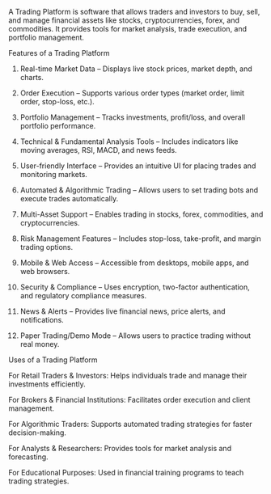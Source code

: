A Trading Platform is software that allows traders and investors to buy, sell, and manage financial assets like stocks, cryptocurrencies, forex, and commodities. It provides tools for market analysis, trade execution, and portfolio management.

Features of a Trading Platform

1. Real-time Market Data – Displays live stock prices, market depth, and charts.


2. Order Execution – Supports various order types (market order, limit order, stop-loss, etc.).


3. Portfolio Management – Tracks investments, profit/loss, and overall portfolio performance.


4. Technical & Fundamental Analysis Tools – Includes indicators like moving averages, RSI, MACD, and news feeds.


5. User-friendly Interface – Provides an intuitive UI for placing trades and monitoring markets.


6. Automated & Algorithmic Trading – Allows users to set trading bots and execute trades automatically.


7. Multi-Asset Support – Enables trading in stocks, forex, commodities, and cryptocurrencies.


8. Risk Management Features – Includes stop-loss, take-profit, and margin trading options.


9. Mobile & Web Access – Accessible from desktops, mobile apps, and web browsers.


10. Security & Compliance – Uses encryption, two-factor authentication, and regulatory compliance measures.


11. News & Alerts – Provides live financial news, price alerts, and notifications.


12. Paper Trading/Demo Mode – Allows users to practice trading without real money.


Uses of a Trading Platform

For Retail Traders & Investors: Helps individuals trade and manage their investments efficiently.

For Brokers & Financial Institutions: Facilitates order execution and client management.

For Algorithmic Traders: Supports automated trading strategies for faster decision-making.

For Analysts & Researchers: Provides tools for market analysis and forecasting.

For Educational Purposes: Used in financial training programs to teach trading strategies.
